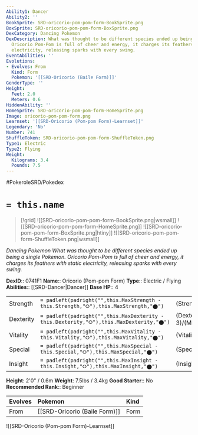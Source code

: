 ```yaml
---
Ability1: Dancer
Ability2: ''
BookSprite: SRD-oricorio-pom-pom-form-BookSprite.png
BoxSprite: SRD-oricorio-pom-pom-form-BoxSprite.png
DexCategory: Dancing Pokemon
DexDescription: What was thought to be different species ended up being a single Pokemon.
  Oricorio Pom-Pom is full of cheer and energy, it charges its feathers with static
  electricity, releasing sparks with every swing.
EventAbilities: ''
Evolutions:
- Evolves: From
  Kind: Form
  Pokemon: '[[SRD-Oricorio (Baile Form)]]'
GenderType: ''
Height:
  Feet: 2.0
  Meters: 0.6
HiddenAbility: ''
HomeSprite: SRD-oricorio-pom-pom-form-HomeSprite.png
Image: oricorio-pom-pom-form.png
Learnset: '[[SRD-Oricorio (Pom-pom Form)-Learnset]]'
Legendary: 'No'
Number: 741
ShuffleToken: SRD-oricorio-pom-pom-form-ShuffleToken.png
Type1: Electric
Type2: Flying
Weight:
  Kilograms: 3.4
  Pounds: 7.5
---
```


#PokeroleSRD/Pokedex

# `= this.name`

> [!grid]
> ![[SRD-oricorio-pom-pom-form-BookSprite.png|wsmall]]
> ![[SRD-oricorio-pom-pom-form-HomeSprite.png]]
> ![[SRD-oricorio-pom-pom-form-BoxSprite.png|htiny]]
> ![[SRD-oricorio-pom-pom-form-ShuffleToken.png|wsmall]]


*Dancing Pokemon*
*What was thought to be different species ended up being a single Pokemon. Oricorio Pom-Pom is full of cheer and energy, it charges its feathers with static electricity, releasing sparks with every swing.*

**DexID**:: 0741F1
**Name**:: Oricorio (Pom-pom Form)
**Type**:: Electric / Flying
**Abilities**:: [[SRD-Dancer|Dancer]]
**Base HP**:: 4

|           |                                                                                        |                                          |
| --------- | -------------------------------------------------------------------------------------- | ---------------------------------------- |
| Strength  | `= padleft(padright("",this.MaxStrength - this.Strength,"⭘"),this.MaxStrength,"⬤")`    | (Strength::2)/(MaxStrength::5)   |
| Dexterity | `= padleft(padright("",this.MaxDexterity - this.Dexterity,"⭘"),this.MaxDexterity,"⬤")` | (Dexterity:: 3)/(MaxDexterity::6) |
| Vitality  | `= padleft(padright("",this.MaxVitality - this.Vitality,"⭘"),this.MaxVitality,"⬤")`    | (Vitality::2)/(MaxVitality::5)   |
| Special   | `= padleft(padright("",this.MaxSpecial - this.Special,"⭘"),this.MaxSpecial,"⬤")`       | (Special::3)/(MaxSpecial::6)     |
| Insight   | `= padleft(padright("",this.MaxInsight - this.Insight,"⭘"),this.MaxInsight,"⬤")`       | (Insight::2)/(MaxInsight::5)     |

**Height**: 2'0" / 0.6m
**Weight**: 7.5lbs / 3.4kg
**Good Starter**:: No
**Recommended Rank**:: Beginner

| Evolves   | Pokemon                       | Kind   |
|:----------|:------------------------------|:-------|
| From      | [[SRD-Oricorio (Baile Form)]] | Form   |

![[SRD-Oricorio (Pom-pom Form)-Learnset]]